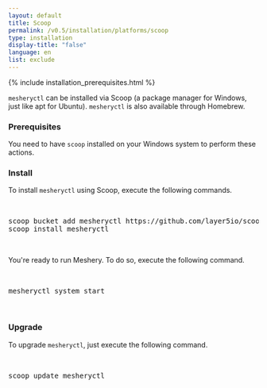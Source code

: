 ```yaml
--- 
layout: default
title: Scoop
permalink: /v0.5/installation/platforms/scoop
type: installation
display-title: "false"
language: en
list: exclude
---
```


{% include installation_prerequisites.html %}

`mesheryctl` can be installed via Scoop (a package manager for Windows, just like apt for Ubuntu). `mesheryctl` is also available through Homebrew.
### Prerequisites

You need to have `scoop` installed on your Windows system to perform these actions.

### Install

To install `mesheryctl` using Scoop, execute the following commands.

<pre class="codeblock-pre clipboardjs codeblock"><div class="codeblock">
<div class="clipboardjs">
scoop bucket add mesheryctl https://github.com/layer5io/scoop-bucket.git
scoop install mesheryctl

</div></div>
</pre>

You're ready to run Meshery. To do so, execute the following command.

<pre class="codeblock-pre clipboardjs codeblock"><div class="codeblock">
<div class="clipboardjs">
mesheryctl system start

</div></div>
</pre>
### Upgrade

To upgrade `mesheryctl`, just execute the following command.

<pre class="codeblock-pre"><div class="codeblock">
<div class="clipboardjs">
scoop update mesheryctl

</div></div>
</pre>
